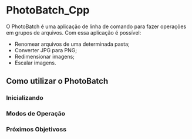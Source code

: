 # PhotoBatch_Cpp

O PhotoBatch é uma aplicação de linha de comando para fazer operações em grupos de arquivos. Com essa aplicação é possível:

* Renomear arquivos de uma determinada pasta;
* Converter JPG para PNG;
* Redimensionar imagens;
* Escalar imagens.

## **Como utilizar o PhotoBatch**

### Inicializando

### Modos de Operação

### Próximos Objetivoss

